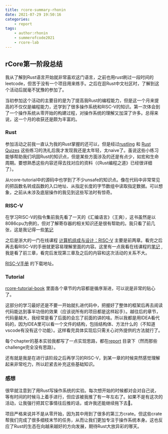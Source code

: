 ```yaml
---
title: rcore-summary-rhonin
date: 2021-07-29 19:50:16
categories:
	- report
tags:
	- author:rhonin
	- summerofcode2021
	- rcore-lab
---
```


## rCore第一阶段总结

<!-- more -->

我从了解到Rust语言开始就非常喜欢这门语言，之前也用rust刷过一段时间的leetcode，但苦于没有一个项目用来练手。之后在逛Rust中文社区时，了解到这个活动后就毫不犹豫的参加了。

当初参加这个活动的主要目的是为了提高我Rust的编程能力，但是这一个月来提高的不仅仅是编程能力，还学到了很多操作系统和RISC-V的知识。第一次体会到了一个操作系统从零开始的构建过程，对操作系统的理解又加深了许多。总得来说，这一个月的收获还是颇为丰富的。

### Rust

参加活动之前我一直认为我的Rust掌握的还可以，但是经过[rustling](https://github.com/rust-lang/rustlings) 和 [Rust Quizes](https://dtolnay.github.io/rust-quiz/1) 这些练习的洗礼后我才发现我还是太年轻，太naive了。虽说这些小练习能够帮助我们巩固Rust的知识点，但是某些方面涉及的还是有点少，如宏和生命周期。要想熟悉这些内容还得去找对应的资料（《Rust编程之道》已经很详细了）。

从rcore-tutorial中的源码中也学到了不少unsafe的知识点。像在代码中非常常见的把函数名转成函数的入口地址、从指定长度的字节数组中读取指定数据。可以想象，之前从未涉及底层操作的我见到这些写法时有惊奇。



### RISC-V

在学习RISC-V的指令集前我先看了一天的《汇编语言》（王爽），这书虽然是以8086cpu为例的，但对了解寄存器的相关知识还是很有帮助的。我只看了前几张，这是我记得一些[笔记](https://codechina.csdn.net/qq_21726851/rcore-rust-rhonin/-/blob/master/doc/day13-%E6%B1%87%E7%BC%96%E8%AF%AD%E8%A8%80.md)

之后是浙大的一门在线课程 [计算机组成与设计：RISC-V](https://www.icourse163.org/course/ZJU-1452997167) 主要是前两章。看完之后再去看RISC-V的手册就更容易理解里面的内容。这里有一点我看在线课程的[笔记](https://codechina.csdn.net/qq_21726851/rcore-rust-rhonin/-/blob/master/doc/day16-RISCV%E6%8C%87%E4%BB%A4.md) ,我是看了前三章，看完后发现第三章及之后的内容和这次活动的关系不大。

[RISC-V手册](http://crva.io/documents/RISC-V-Reader-Chinese-v2p1.pdf) 的下载地址。



### Tutorial

[rcore-tutorial-book](https://rcore-os.github.io/rCore-Tutorial-Book-v3/chapter0/index.html) 里面各个章节的内容都是循序渐进，可以说是非常的贴心了。

这部分的学习最好还是不要一开始就扎进代码中，把握好了整体的框架后再去阅读代码能达到事半功倍的效果（应该说所有的项目都是这样起手）。越往后的章节，代码量越大，我经常是看了后面的会忘了前面的讲的啥。所以我都是用IDEA看代码的，因为IDEA里可以看一个文件的结构，包括结构体、方法什么的（不知道vscode有没有这个功能）。这样看完具体实现后只需关心对外提供的方法就行了。

每个chapter的基本实验我都写了一点实现思路，都在[report](https://codechina.csdn.net/qq_21726851/rcore-rust-rhonin/-/tree/master/report) 目录下（然而那些challenge完全没有思路）。

还有就是我是在进行该阶段之后再学习的RISC-V，到某一章的时候突然感觉理解起来非常吃力，所以赶紧去补充这些基础知识。



### 感想

很早就注意到了用Rust写操作系统的实验。每次想开始的时候都对会对自己说，等有时间的时候马上着手进行，但应该被我推了有一年左右了。如果不是有这次的活动，让我强行把其它事情往后推的话，或许我还能继续拖下去🤣。

项目严格来说并不是从零开始，因为其中用到了很多的第三方crate。但这些crate帮我们完成了很多细枝末节的任务，从而让我们更加专注于操作系统本身。这也反应了Rust的生态在向越来越好的方向发展，期待Rust大放异彩的哪天。

